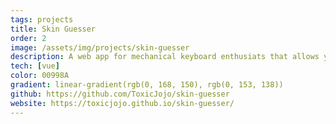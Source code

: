 ```yaml
---
tags: projects
title: Skin Guesser 
order: 2
image: /assets/img/projects/skin-guesser
description: A web app for mechanical keyboard enthusiats that allows you to design your own keyboard. Layouts, Colors, Fonts and more can be customized. Keyboards can be saved and shared with other people.
tech: [vue]
color: 00998A
gradient: linear-gradient(rgb(0, 168, 150), rgb(0, 153, 138))
github: https://github.com/ToxicJojo/skin-guesser
website: https://toxicjojo.github.io/skin-guesser/
---
```

